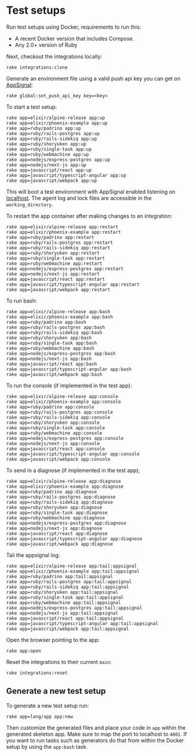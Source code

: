 # Test setups

<!-- Generated from support/templates/README.md.erb -->

Run test setups using Docker, requirements to run this:

* A recent Docker version that includes Compose.
* Any 2.0+ version of Ruby

Next, checkout the integrations locally:

```
rake integrations:clone
```

Generate an environment file using a valid push api key you
can get on [AppSignal](https://appsignal.com):

```
rake global:set_push_api_key key=<key>
```

To start a test setup:

```
rake app=elixir/alpine-release app:up
rake app=elixir/phoenix-example app:up
rake app=ruby/padrino app:up
rake app=ruby/rails-postgres app:up
rake app=ruby/rails-sidekiq app:up
rake app=ruby/shoryuken app:up
rake app=ruby/single-task app:up
rake app=ruby/webmachine app:up
rake app=nodejs/express-postgres app:up
rake app=nodejs/next-js app:up
rake app=javascript/react app:up
rake app=javascript/typescript-angular app:up
rake app=javascript/webpack app:up
```

This will boot a test environment with AppSignal enabled listening on
[localhost](http://localhost:4001). The agent log and lock files are
accessible in the `working_directory`.

To restart the app container after making changes to an integration:

```
rake app=elixir/alpine-release app:restart
rake app=elixir/phoenix-example app:restart
rake app=ruby/padrino app:restart
rake app=ruby/rails-postgres app:restart
rake app=ruby/rails-sidekiq app:restart
rake app=ruby/shoryuken app:restart
rake app=ruby/single-task app:restart
rake app=ruby/webmachine app:restart
rake app=nodejs/express-postgres app:restart
rake app=nodejs/next-js app:restart
rake app=javascript/react app:restart
rake app=javascript/typescript-angular app:restart
rake app=javascript/webpack app:restart
```

To run bash:

```
rake app=elixir/alpine-release app:bash
rake app=elixir/phoenix-example app:bash
rake app=ruby/padrino app:bash
rake app=ruby/rails-postgres app:bash
rake app=ruby/rails-sidekiq app:bash
rake app=ruby/shoryuken app:bash
rake app=ruby/single-task app:bash
rake app=ruby/webmachine app:bash
rake app=nodejs/express-postgres app:bash
rake app=nodejs/next-js app:bash
rake app=javascript/react app:bash
rake app=javascript/typescript-angular app:bash
rake app=javascript/webpack app:bash
```

To run the console (if implemented in the test app):

```
rake app=elixir/alpine-release app:console
rake app=elixir/phoenix-example app:console
rake app=ruby/padrino app:console
rake app=ruby/rails-postgres app:console
rake app=ruby/rails-sidekiq app:console
rake app=ruby/shoryuken app:console
rake app=ruby/single-task app:console
rake app=ruby/webmachine app:console
rake app=nodejs/express-postgres app:console
rake app=nodejs/next-js app:console
rake app=javascript/react app:console
rake app=javascript/typescript-angular app:console
rake app=javascript/webpack app:console
```

To send in a diagnose (if implemented in the test app);

```
rake app=elixir/alpine-release app:diagnose
rake app=elixir/phoenix-example app:diagnose
rake app=ruby/padrino app:diagnose
rake app=ruby/rails-postgres app:diagnose
rake app=ruby/rails-sidekiq app:diagnose
rake app=ruby/shoryuken app:diagnose
rake app=ruby/single-task app:diagnose
rake app=ruby/webmachine app:diagnose
rake app=nodejs/express-postgres app:diagnose
rake app=nodejs/next-js app:diagnose
rake app=javascript/react app:diagnose
rake app=javascript/typescript-angular app:diagnose
rake app=javascript/webpack app:diagnose
```

Tail the appsignal log:

```
rake app=elixir/alpine-release app:tail:appsignal
rake app=elixir/phoenix-example app:tail:appsignal
rake app=ruby/padrino app:tail:appsignal
rake app=ruby/rails-postgres app:tail:appsignal
rake app=ruby/rails-sidekiq app:tail:appsignal
rake app=ruby/shoryuken app:tail:appsignal
rake app=ruby/single-task app:tail:appsignal
rake app=ruby/webmachine app:tail:appsignal
rake app=nodejs/express-postgres app:tail:appsignal
rake app=nodejs/next-js app:tail:appsignal
rake app=javascript/react app:tail:appsignal
rake app=javascript/typescript-angular app:tail:appsignal
rake app=javascript/webpack app:tail:appsignal
```

Open the browser pointing to the app:

```
rake app:open
```

Reset the integrations to their current `main`:

```
rake integrations:reset
```

## Generate a new test setup

To generate a new test setup run:

```
rake app=lang/app app:new
```

Then customize the generated files and place your code in `app` within
the generated skeleton app. Make sure to map the port to localhost to
`4001`. If you want to run tasks such as generators do that from within
the Docker setup by using the `app:bash` task.
